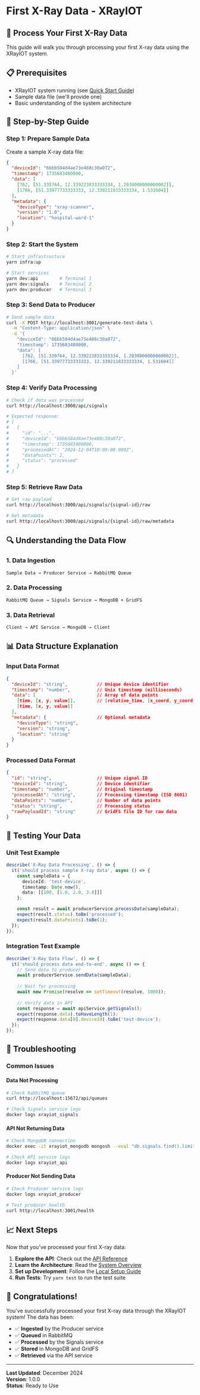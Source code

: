 # First X-Ray Data - XRayIOT

## 🎯 **Process Your First X-Ray Data**

This guide will walk you through processing your first X-ray data using the XRayIOT system.

## 📋 **Prerequisites**

- XRayIOT system running (see [Quick Start Guide](quick-start.md))
- Sample data file (we'll provide one)
- Basic understanding of the system architecture

## 🚀 **Step-by-Step Guide**

### **Step 1: Prepare Sample Data**

Create a sample X-ray data file:

```json
{
  "deviceId": "66bb584d4ae73e488c30a072",
  "timestamp": 1735683480000,
  "data": [
    [762, [51.339764, 12.339223833333334, 1.2038000000000002]],
    [1766, [51.33977733333333, 12.339211833333334, 1.531604]]
  ],
  "metadata": {
    "deviceType": "xray-scanner",
    "version": "1.0",
    "location": "hospital-ward-1"
  }
}
```

### **Step 2: Start the System**

```bash
# Start infrastructure
yarn infra:up

# Start services
yarn dev:api        # Terminal 1
yarn dev:signals    # Terminal 2
yarn dev:producer   # Terminal 3
```

### **Step 3: Send Data to Producer**

```bash
# Send sample data
curl -X POST http://localhost:3001/generate-test-data \
  -H "Content-Type: application/json" \
  -d '{
    "deviceId": "66bb584d4ae73e488c30a072",
    "timestamp": 1735683480000,
    "data": [
      [762, [51.339764, 12.339223833333334, 1.2038000000000002]],
      [1766, [51.33977733333333, 12.339211833333334, 1.531604]]
    ]
  }'
```

### **Step 4: Verify Data Processing**

```bash
# Check if data was processed
curl http://localhost:3000/api/signals

# Expected response:
# [
#   {
#     "id": "...",
#     "deviceId": "66bb584d4ae73e488c30a072",
#     "timestamp": 1735683480000,
#     "processedAt": "2024-12-04T10:00:00.000Z",
#     "dataPoints": 2,
#     "status": "processed"
#   }
# ]
```

### **Step 5: Retrieve Raw Data**

```bash
# Get raw payload
curl http://localhost:3000/api/signals/{signal-id}/raw

# Get metadata
curl http://localhost:3000/api/signals/{signal-id}/raw/metadata
```

## 🔍 **Understanding the Data Flow**

### **1. Data Ingestion**
```
Sample Data → Producer Service → RabbitMQ Queue
```

### **2. Data Processing**
```
RabbitMQ Queue → Signals Service → MongoDB + GridFS
```

### **3. Data Retrieval**
```
Client → API Service → MongoDB → Client
```

## 📊 **Data Structure Explanation**

### **Input Data Format**
```json
{
  "deviceId": "string",           // Unique device identifier
  "timestamp": "number",          // Unix timestamp (milliseconds)
  "data": [                       // Array of data points
    [time, [x, y, value]],        // [relative_time, [x_coord, y_coord, measurement]]
    [time, [x, y, value]]
  ],
  "metadata": {                   // Optional metadata
    "deviceType": "string",
    "version": "string",
    "location": "string"
  }
}
```

### **Processed Data Format**
```json
{
  "id": "string",                 // Unique signal ID
  "deviceId": "string",           // Device identifier
  "timestamp": "number",          // Original timestamp
  "processedAt": "string",        // Processing timestamp (ISO 8601)
  "dataPoints": "number",         // Number of data points
  "status": "string",             // Processing status
  "rawPayloadId": "string"        // GridFS file ID for raw data
}
```

## 🧪 **Testing Your Data**

### **Unit Test Example**
```typescript
describe('X-Ray Data Processing', () => {
  it('should process sample X-ray data', async () => {
    const sampleData = {
      deviceId: 'test-device',
      timestamp: Date.now(),
      data: [[100, [1.0, 2.0, 3.0]]]
    };

    const result = await producerService.processData(sampleData);
    expect(result.status).toBe('processed');
    expect(result.dataPoints).toBe(1);
  });
});
```

### **Integration Test Example**
```typescript
describe('X-Ray Data Flow', () => {
  it('should process data end-to-end', async () => {
    // Send data to producer
    await producerService.sendData(sampleData);
    
    // Wait for processing
    await new Promise(resolve => setTimeout(resolve, 1000));
    
    // Verify data in API
    const response = await apiService.getSignals();
    expect(response.data).toHaveLength(1);
    expect(response.data[0].deviceId).toBe('test-device');
  });
});
```

## 🔧 **Troubleshooting**

### **Common Issues**

#### **Data Not Processing**
```bash
# Check RabbitMQ queue
curl http://localhost:15672/api/queues

# Check Signals service logs
docker logs xrayiot_signals
```

#### **API Not Returning Data**
```bash
# Check MongoDB connection
docker exec -it xrayiot_mongodb mongosh --eval "db.signals.find().limit(1)"

# Check API service logs
docker logs xrayiot_api
```

#### **Producer Not Sending Data**
```bash
# Check Producer service logs
docker logs xrayiot_producer

# Test producer health
curl http://localhost:3001/health
```

## 📈 **Next Steps**

Now that you've processed your first X-ray data:

1. **Explore the API**: Check out the [API Reference](../reference/api-reference.md)
2. **Learn the Architecture**: Read the [System Overview](../architecture/system-overview.md)
3. **Set up Development**: Follow the [Local Setup Guide](../development/local-setup.md)
4. **Run Tests**: Try `yarn test` to run the test suite

## 🎉 **Congratulations!**

You've successfully processed your first X-ray data through the XRayIOT system! The data has been:

- ✅ **Ingested** by the Producer service
- ✅ **Queued** in RabbitMQ
- ✅ **Processed** by the Signals service
- ✅ **Stored** in MongoDB and GridFS
- ✅ **Retrieved** via the API service

---

**Last Updated**: December 2024  
**Version**: 1.0.0  
**Status**: Ready to Use
